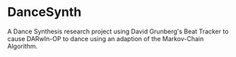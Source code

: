 DanceSynth
==========

A Dance Synthesis research project using David Grunberg's Beat Tracker to cause DARwIn-OP to dance using an adaption of the Markov-Chain Algorithm.
